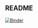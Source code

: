 ## README
[![Binder](https://mybinder.org/badge.svg)](https://mybinder.org/v2/gh/therealkevinli/ML_ipynb/master)
